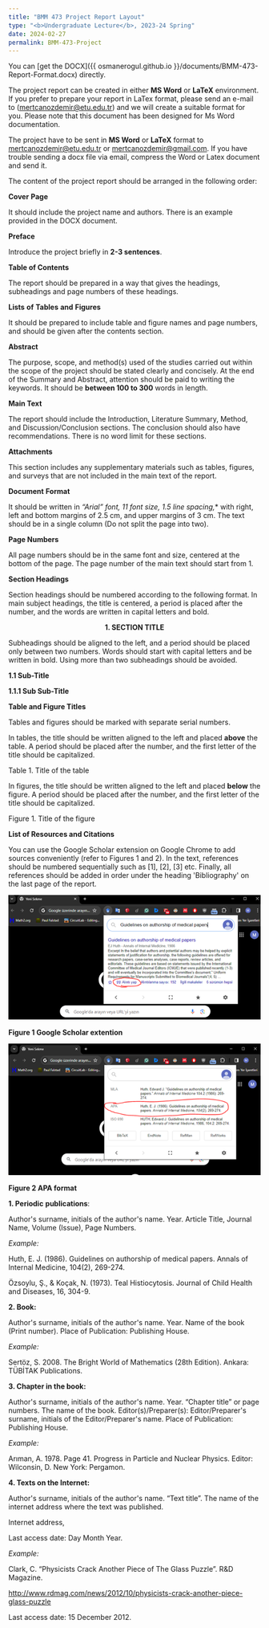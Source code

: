 ```yaml
---
title: "BMM 473 Project Report Layout"
type: "<b>Undergraduate Lecture</b>, 2023-24 Spring"
date: 2024-02-27
permalink: BMM-473-Project
---
```



You can [get the DOCX]({{ osmanerogul.github.io }}/documents/BMM-473-Report-Format.docx) directly.


The project report can be created in either **MS Word** or **LaTeX** environment. If you prefer to prepare your report in LaTex format, please send an e-mail to (<mertcanozdemir@etu.edu.tr>) and we will create a suitable format for you. Please note that this document has been designed for Ms Word documentation.

The project have to be sent in **MS Word** or **LaTeX** format to <mertcanozdemir@etu.edu.tr> or <mertcanozdemir@gmail.com>. If you have trouble sending a docx file via email, compress the Word or Latex document and send it.

The content of the project report should be arranged in the following order:

**Cover** **Page**

It should include the project name and authors. There is an example provided in the DOCX document.

**Preface**

Introduce the project briefly in **2-3 sentences**.

**Table of Contents**

The report should be prepared in a way that gives the headings, subheadings and page numbers of these headings.

**Lists** **of** **Tables** **and** **Figures**

It should be prepared to include table and figure names and page numbers, and should be given after the contents section.

**Abstract**

The purpose, scope, and method(s) used of the studies carried out within the scope of the project should be stated clearly and concisely. At the end of the Summary and Abstract, attention should be paid to writing the keywords. It should be **between 100 to 300** words in length.

**Main Text**

The report should include the Introduction, Literature Summary, Method, and Discussion/Conclusion sections. The conclusion should also have recommendations. There is no word limit for these sections.

**Attachments**

This section includes any supplementary materials such as tables, figures, and surveys that are not included in the main text of the report.

**Document** **Format**

It should be written in **“Arial” font, 11 font size*, 1.5 line spacing,** with right, left and bottom margins of 2.5 cm, and upper margins of 3 cm. The text should be in a single column (Do not split the page into two).

**Page Numbers**

All page numbers should be in the same font and size, centered at the bottom of the page. The page number of the main text should start from 1.

**Section Headings**

Section headings should be numbered according to the following format. In main subject headings, the title is centered, a period is placed after the number, and the words are written in capital letters and bold.

<p style="text-align: center;"><b>1. SECTION TITLE</b></p>

Subheadings should be aligned to the left, and a period should be placed only between two numbers. Words should start with capital letters and be written in bold. Using more than two subheadings should be avoided.

**1.1 Sub-Title**

**1.1.1 Sub Sub-Title**

**Table and Figure Titles**

Tables and figures should be marked with separate serial numbers.

In tables, the title should be written aligned to the left and placed **above** the table. A period should be placed after the number, and the first letter of the title should be capitalized.

Table 1. Title of the table

In figures, the title should be written aligned to the left and placed **below** the figure. A period should be placed after the number, and the first letter of the title should be capitalized.

Figure 1. Title of the figure

**List of Resources and Citations**


You can use the Google Scholar extension on Google Chrome to add sources conveniently (refer to Figures 1 and 2). In the text, references should be numbered sequentially such as \[1\], \[2\], \[3\] etc. Finally, all references should be added in order under the heading 'Bibliography' on the last page of the report.


<img src='/images/Figure1.png'>

**Figure 1 Google Scholar extention**


<img src='/images/Figure2.png'>

**Figure 2 APA format**

**1. Periodic** **publications**:

Author's surname, initials of the author's name. Year. Article Title, Journal Name, Volume (Issue), Page Numbers.

_Example:_

Huth, E. J. (1986). Guidelines on authorship of medical papers. Annals of Internal Medicine, 104(2), 269-274.

Özsoylu, Ş., & Koçak, N. (1973). Teal Histiocytosis. Journal of Child Health and Diseases, 16, 304-9.

**2. Book:**

Author's surname, initials of the author's name. Year. Name of the book (Print number). Place of Publication: Publishing House.

_Example:_

Sertöz, S. 2008. The Bright World of Mathematics (28th Edition). Ankara: TÜBİTAK Publications.

**3. Chapter in the book:**

Author's surname, initials of the author's name. Year. “Chapter title” or page numbers. The name of the book. Editor(s)/Preparer(s): Editor/Preparer's surname, initials of the Editor/Preparer's name. Place of Publication: Publishing House.

_Example:_

Arıman, A. 1978. Page 41. Progress in Particle and Nuclear Physics. Editor: Wilconsin, D. New York: Pergamon.

**4. Texts on the Internet:**

Author's surname, initials of the author's name. “Text title”. The name of the internet address where the text was published.

Internet address,

Last access date: Day Month Year.

_Example:_

Clark, C. “Physicists Crack Another Piece of The Glass Puzzle”. R&D Magazine.

<http://www.rdmag.com/news/2012/10/physicists-crack-another-piece-glass-puzzle>

Last access date: 15 December 2012.

